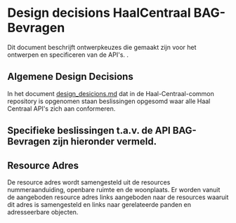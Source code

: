 # Design decisions HaalCentraal BAG-Bevragen
Dit document beschrijft ontwerpkeuzes die gemaakt zijn voor het ontwerpen en specificeren van de API's. .

## Algemene Design Decisions
In het document [design_desicions.md](https://github.com/VNG-Realisatie/Haal-Centraal-common/blob/master/docs/design_decisions.md) dat in de Haal-Centraal-common repository is opgenomen staan beslissingen opgesomd waar alle Haal Centraal API's zich aan conformeren.

## Specifieke beslissingen t.a.v. de API BAG-Bevragen zijn hieronder vermeld.

## Resource Adres 

De resource adres wordt samengesteld uit de resources nummeraanduiding, openbare ruimte en de woonplaats. Er worden vanuit de aangeboden resource adres links aangeboden naar de resources waaruit dit adres is samengesteld en links naar gerelateerde panden en adresseerbare objecten. 
